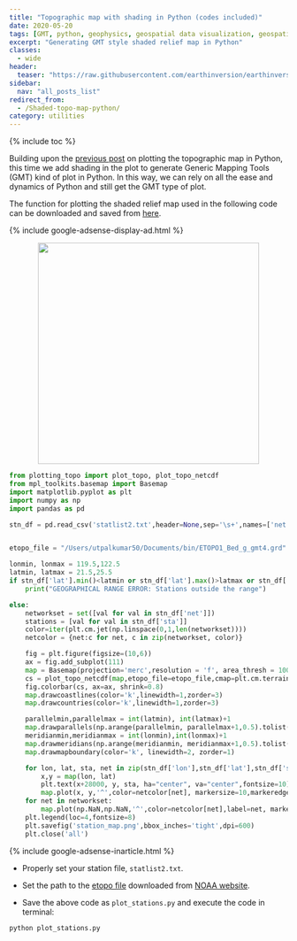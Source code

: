```yaml
---
title: "Topographic map with shading in Python (codes included)"
date: 2020-05-20
tags: [GMT, python, geophysics, geospatial data visualization, geospatial data visualization python]
excerpt: "Generating GMT style shaded relief map in Python"
classes:
  - wide
header:
  teaser: "https://raw.githubusercontent.com/earthinversion/earthinversion-images/main/images/station_map.png"
sidebar:
  nav: "all_posts_list"
redirect_from:
  - /Shaded-topo-map-python/
category: utilities
---
```


{% include toc %}

Building upon the [previous post](https://www.earthinversion.com/station_map_python/) on plotting the topographic map in Python, this time we add shading in the plot to generate Generic Mapping Tools (GMT) kind of plot in Python. In this way, we can rely on all the ease and dynamics of Python and still get the GMT type of plot.

The function for plotting the shaded relief map used in the following code can be downloaded and saved from [here](https://github.com/earthinversion/plotting_topographic_maps_in_python/blob/master/plotting_topo.py).

{% include google-adsense-display-ad.html %}

<p align="center">
  <img width="400" src="https://raw.githubusercontent.com/earthinversion/earthinversion-images/main/images/station_map.png">
 </p>

```python
from plotting_topo import plot_topo, plot_topo_netcdf
from mpl_toolkits.basemap import Basemap
import matplotlib.pyplot as plt
import numpy as np
import pandas as pd

stn_df = pd.read_csv('statlist2.txt',header=None,sep='\s+',names=['net','sta','lat','lon','ele'])


etopo_file = "/Users/utpalkumar50/Documents/bin/ETOPO1_Bed_g_gmt4.grd"

lonmin, lonmax = 119.5,122.5
latmin, latmax = 21.5,25.5
if stn_df['lat'].min()<latmin or stn_df['lat'].max()>latmax or stn_df['lon'].min()<lonmin or stn_df['lon'].max()>lonmax:
    print("GEOGRAPHICAL RANGE ERROR: Stations outside the range")

else:
    networkset = set([val for val in stn_df['net']])
    stations = [val for val in stn_df['sta']]
    color=iter(plt.cm.jet(np.linspace(0,1,len(networkset))))
    netcolor = {net:c for net, c in zip(networkset, color)}

    fig = plt.figure(figsize=(10,6))
    ax = fig.add_subplot(111)
    map = Basemap(projection='merc',resolution = 'f', area_thresh = 10000., llcrnrlon=lonmin, llcrnrlat=latmin,urcrnrlon=lonmax, urcrnrlat=latmax)
    cs = plot_topo_netcdf(map,etopo_file=etopo_file,cmap=plt.cm.terrain,lonextent=(lonmin, lonmax),latextent=(latmin, latmax),zorder=2)
    fig.colorbar(cs, ax=ax, shrink=0.8)
    map.drawcoastlines(color='k',linewidth=1,zorder=3)
    map.drawcountries(color='k',linewidth=1,zorder=3)

    parallelmin,parallelmax = int(latmin), int(latmax)+1
    map.drawparallels(np.arange(parallelmin, parallelmax+1,0.5).tolist(),labels=[1,0,0,0],linewidth=0,fontsize=6)
    meridianmin,meridianmax = int(lonmin),int(lonmax)+1
    map.drawmeridians(np.arange(meridianmin, meridianmax+1,0.5).tolist(),labels=[0,0,0,1],linewidth=0,fontsize=6)
    map.drawmapboundary(color='k', linewidth=2, zorder=1)

    for lon, lat, sta, net in zip(stn_df['lon'],stn_df['lat'],stn_df['sta'],stn_df['net']):
        x,y = map(lon, lat)
        plt.text(x+28000, y, sta, ha="center", va="center",fontsize=10)
        map.plot(x, y,'^',color=netcolor[net], markersize=10,markeredgecolor='k',linewidth=0.1,markeredgewidth=0.1,zorder=3)
    for net in networkset:
        map.plot(np.NaN,np.NaN,'^',color=netcolor[net],label=net, markersize=10,markeredgecolor='k',linewidth=0.1,markeredgewidth=0.1)
    plt.legend(loc=4,fontsize=8)
    plt.savefig('station_map.png',bbox_inches='tight',dpi=600)
    plt.close('all')
```

{% include google-adsense-inarticle.html %}

- Properly set your station file, `statlist2.txt`.
- Set the path to the [etopo file](https://www.ngdc.noaa.gov/mgg/global/relief/ETOPO1/data/bedrock/grid_registered/netcdf/ETOPO1_Bed_g_gmt4.grd.gz) downloaded from [NOAA website](https://www.ngdc.noaa.gov/mgg/global/).

- Save the above code as `plot_stations.py` and execute the code in terminal:

```
python plot_stations.py
```


